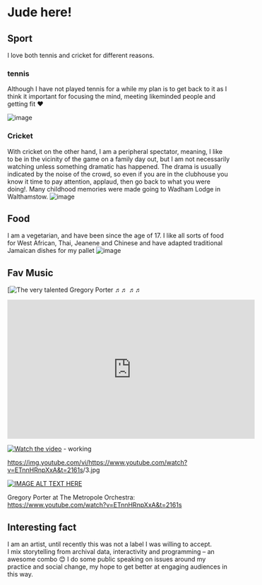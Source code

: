 # Jude here!

## Sport

I love both tennis and cricket for different reasons.

### tennis

Although I have not played tennis for a while my plan is to get back to it as I think it important for focusing the mind, meeting likeminded people and getting fit ❤️

![image](https://www.sabcnews.com/sabcnews/wp-content/uploads/2018/08/SABC-News-serena-williamsReuters.jpg)

### Cricket

With cricket on the other hand, I am a peripheral spectator, meaning, I like to be in the vicinity of the game on a family day out, but I am not necessarily watching unless something dramatic has happened. The drama is usually indicated by the noise of the crowd, so even if you are in the clubhouse you know it time to pay attention, applaud, then go back to what you were doing!. Many childhood memories were made going to Wadham Lodge in Walthamstow.
![image](https://p.imgci.com/db/PICTURES/CMS/281000/281002.14.jpg)

## Food

I am a vegetarian, and have been since the age of 17. I like all sorts of food for West African, Thai, Jeanene and Chinese and have adapted traditional Jamaican dishes for my pallet
![image](https://sp-ao.shortpixel.ai/client/to_auto,q_glossy,ret_img,w_1000,h_1425/https://healthiersteps.com/wp-content/uploads/2019/01/jamaican-vegan-recipes.jpg)

## Fav Music

<!-- A link to a video of your favourite music
https://www.youtube.com/watch?v=<VIDEO ID>
https://youtu.be/<VIDEO URL> -->

[![The very talented Gregory Porter ♬♬ ♬♬](https://www.youtube.com/watch?v=ETnnHRnpXxA&t=2161s)

<iframe width="560" height="315" src="https://www.youtube.com/embed/ETnnHRnpXxA" title="YouTube video player" frameborder="0" allow="accelerometer; autoplay; clipboard-write; encrypted-media; gyroscope; picture-in-picture" allowfullscreen></iframe>
  
<!-- [![asciicast](https://asciinema.org/a/113463.png)](https://asciinema.org/a/113463)   -->
  
<!-- https://img.youtube.com/vi/<insert-youtube-video-id-here>/mqdefault.jpg -->
  
[![Watch the video](https://img.youtube.com/vi/T-D1KVIuvjA/maxresdefault.jpg)](https://youtu.be/T-D1KVIuvjA)  - working 
  
https://img.youtube.com/vi/<https://www.youtube.com/watch?v=ETnnHRnpXxA&t=2161s>/3.jpg
  
[![IMAGE ALT TEXT HERE](https://img.youtube.com/vi/https://www.youtube.com/watch?v=ETnnHRnpXxA&t=2161s/0.jpg)](https://www.youtube.com/watch?v=https://www.youtube.com/watch?v=ETnnHRnpXxA&t=2161s)  

Gregory Porter at The Metropole Orchestra: https://www.youtube.com/watch?v=ETnnHRnpXxA&t=2161s


## Interesting fact

I am an artist, until recently this was not a label I was willing to accept.  
I mix storytelling from archival data, interactivity and programming – an awesome combo 😊
I do some public speaking on issues around my practice and social change, my hope to get better at engaging audiences in this way.
